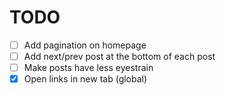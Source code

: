 # TODO

- [ ] Add pagination on homepage
- [ ] Add next/prev post at the bottom of each post
- [ ] Make posts have less eyestrain
- [x] Open links in new tab (global)
